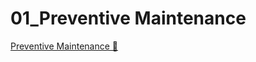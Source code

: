 # 01_Preventive Maintenance

[Preventive Maintenance &#128279;](https://alison.com/topic/learn/84238/topic-a)
